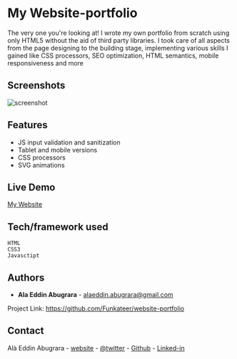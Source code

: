 # My Website-portfolio
The very one you're looking at!
I wrote my own portfolio from scratch using only HTML5 without the aid of third party libraries. I took care of all aspects from the page designing to the building stage, implementing various skills I gained like CSS processors, SEO optimization, HTML semantics, mobile responsiveness and more


## Screenshots
![screenshot](https://alabugrara.com/img/poster-website-portfolio.png)


## Features
- JS input validation and sanitization
- Tablet and mobile versions
- CSS processors
- SVG animations


## Live Demo
[My Website](http://www.alabugrara.com)


## Tech/framework used
```
HTML
CSS3
Javasctipt
```


## Authors
* **Ala Eddin Abugrara** - alaeddin.abugrara@gmail.com

Project Link: https://github.com/Funkateer/website-portfolio


## Contact
Alà Eddin Abugrara - [website](http://www.alabugrara.com) - [@twitter](https://twitter.com/twitter_handle) - [Github](https://github.com/Funkateer) - [Linked-in](https://www.linkedin.com/in/al%C3%A0-eddin-abugrara-214ba5115/)


<!-- Markdown links & imgs  -->
